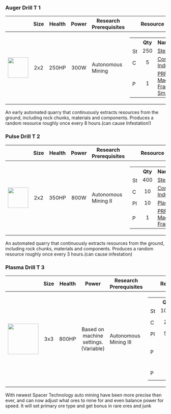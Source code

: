 ### Auger Drill T 1

|   | Size | Health | Power | Research Prerequisites | Resource Cost |
| - | ---- | ------ | ------------- | ---------------------- | ------------- |
| <img src="https://github.com/zymex22/Project-RimFactory-Revived/blob/master/Textures/Industry/Drill.png?raw=true" width="64" height="64" /> | <div align="center">2x2</div> | <div align="center">250HP</div> | <div align="center">300W</div> | Autonomous Mining | <table frame="box" border="0" cellspacing="0" cellpadding="0"><tr><th>&nbsp;</th><th align="center">Qty</th><th align="left">Name</th></tr><tr><td><img src="https://rimworldwiki.com/images/c/c9/Steel.png" width="16" alt="Steel" /></td><td align="center">250</td><td align="left"><a href="https://rimworldwiki.com/wiki/Steel">Steel</a></td></tr><tr><td><img src="https://rimworldwiki.com/images/4/40/Component.png" width="16" alt="Component Industrial" /></td><td align="center">5</td><td align="left"><a href="https://rimworldwiki.com/wiki/Component">Component Industrial</a></td></tr><tr><td><img src="https://github.com/zymex22/Project-RimFactory-Revived/raw/master/Textures/Common/MachineFrameSmall.png?raw=true" width="16" alt="PRF Machine Frame Small" /></td><td align="center">1</td><td align="left"><a href="https://github.com/zymex22/Project-RimFactory-Revived/wiki/Construction-and-Crafting-Resources#simple-machine-frame">PRF Machine Frame Small</a></td></tr></table> |

An early automated quarry that continuously extracts resources from the ground, including rock chunks, materials and components. Produces a random resource roughly once every 8 hours.(can cause Infestation!)

### Pulse Drill T 2

|   | Size | Health | Power | Research Prerequisites | Resource Cost |
| - | ---- | ------ | ------------- | ---------------------- | ------------- |
| <img src="https://github.com/zymex22/Project-RimFactory-Revived/blob/master/Textures/Industry/DeepQuarry.png?raw=true" width="64" height="64" /> | <div align="center">2x2</div> | <div align="center">350HP</div> | <div align="center">800W</div> | Autonomous Mining II | <table frame="box" border="0" cellspacing="0" cellpadding="0"><tr><th>&nbsp;</th><th align="center">Qty</th><th align="left">Name</th></tr><tr><td><img src="https://rimworldwiki.com/images/c/c9/Steel.png" width="16" alt="Steel" /></td><td align="center">400</td><td align="left"><a href="https://rimworldwiki.com/wiki/Steel">Steel</a></td></tr><tr><td><img src="https://rimworldwiki.com/images/4/40/Component.png" width="16" alt="Component Industrial" /></td><td align="center">10</td><td align="left"><a href="https://rimworldwiki.com/wiki/Component">Component Industrial</a></td></tr><tr><td><img src="https://rimworldwiki.com/images/c/c5/Plasteel.png" width="16" alt="Plasteel" /></td><td align="center">10</td><td align="left"><a href="https://rimworldwiki.com/wiki/Plasteel">Plasteel</a></td></tr><tr><td><img src="https://github.com/zymex22/Project-RimFactory-Revived/raw/master/Textures/Common/MachineFrame.png?raw=true" width="16" alt="PRF Machine Frame" /></td><td align="center">1</td><td align="left"><a href="https://github.com/zymex22/Project-RimFactory-Revived/wiki/Construction-and-Crafting-Resources#machine-frame">PRF Machine Frame</a></td></tr></table> |

An automated quarry that continuously extracts resources from the ground, including rock chunks, materials and components. Produces a random resource roughly once every 3 hours.(can cause infestation)

### Plasma Drill T 3

|   | Size | Health | Power | Research Prerequisites | Resource Cost |
| - | ---- | ------ | ------------- | ---------------------- | ------------- |
| <img src="https://github.com/zymex22/Project-RimFactory-Revived/blob/master/Textures/Industry/DrillT3.png?raw=true" width="96" height="96" /> | <div align="center">3x3</div> | <div align="center">800HP</div> | <div align="center">Based on machine settings.<br />(Variable)</div> | Autonomous Mining III | <table frame="box" border="0" cellspacing="0" cellpadding="0"><tr><th>&nbsp;</th><th align="center">Qty</th><th align="left">Name</th></tr><tr><td><img src="https://rimworldwiki.com/images/c/c9/Steel.png" width="16" alt="Steel" /></td><td align="center">1000</td><td align="left"><a href="https://rimworldwiki.com/wiki/Steel">Steel</a></td></tr><tr><td><img src="https://rimworldwiki.com/images/4/40/Component.png" width="16" alt="Component Industrial" /></td><td align="center">25</td><td align="left"><a href="https://rimworldwiki.com/wiki/Component">Component Industrial</a></td></tr><tr><td><img src="https://rimworldwiki.com/images/c/c5/Plasteel.png" width="16" alt="Plasteel" /></td><td align="center">50</td><td align="left"><a href="https://rimworldwiki.com/wiki/Plasteel">Plasteel</a></td></tr><tr><td><img src="https://github.com/zymex22/Project-RimFactory-Revived/raw/master/Textures/Common/MachineFrameLarge.png?raw=true" width="16" alt="PRF Machine Frame Large" /></td><td align="center">1</td><td align="left"><a href="https://github.com/zymex22/Project-RimFactory-Revived/wiki/Construction-and-Crafting-Resources#adv-machine-frame">PRF Machine Frame Large</a></td></tr><tr><td><img src="https://github.com/zymex22/Project-RimFactory-Revived/raw/master/Textures/Common/WeakAICore.png?raw=true" width="16" alt="PRF Weak AI Chip" /></td><td align="center">1</td><td align="left"><a href="https://github.com/zymex22/Project-RimFactory-Revived/wiki/Construction-and-Crafting-Resources#weak-ai-chip">PRF Weak AI Chip</a></td></tr></table> |

With newest Spacer Technology auto mining have been more precise then ever, and can now adjust what ores to mine for and even balance power for speed. It will set primary ore type and get bonus in rare ores and junk

